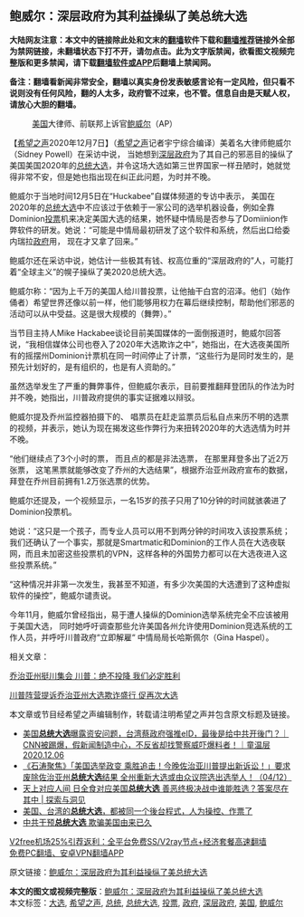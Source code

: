  <h2>鲍威尔：深层政府为其利益操纵了美总统大选</h2> <p class="notice"><b>大陆网友注意：本文中的链接除此处和文末的<a href="https://github.com/bannedbook/fanqiang" >翻墙</a>软件下载和<a href="https://github.com/killgcd/justmysocks/blob/master/README.md">翻墙推荐</a>链接外全部为禁网链接，未翻墙状态下打不开，请勿点击。此为文字版禁闻，欲看图文视频完整版和更多禁闻，请下载<a href="https://github.com/bannedbook/fanqiang">翻墙软件或APP</a>后翻墙上禁闻网。</p><p>备注：翻墙看新闻非常安全，翻墙以真实身份发表敏感言论有一定风险，但只看不说则没有任何风险，翻的人太多，政府管不过来，也不管。信息自由是天赋人权，请放心大胆的翻墙。</b></p>  <div class="entry"> <figure><figcaption><a href="https://www.bannedbook.org/bnews/tag/%e7%be%8e%e5%9b%bd/" class="st_tag internal_tag" rel="tag" title="标签 美国 下的日志">美国</a>大律师、前联邦上诉官<a href="https://www.bannedbook.org/bnews/tag/%e9%b2%8d%e5%a8%81%e5%b0%94/" class="st_tag internal_tag" rel="tag" title="标签 鲍威尔 下的日志">鲍威尔</a>（AP）</figcaption></figure> <p>【<span class='wp_keywordlink_affiliate'><a href="https://www.soundofhope.org" title="希望之声" target="_blank">希望之声</a></span>2020年12月7日】（<a href="https://www.bannedbook.org/bnews/tag/%e5%b8%8c%e6%9c%9b%e4%b9%8b%e5%a3%b0/" class="st_tag internal_tag" rel="tag" title="标签 希望之声 下的日志">希望之声</a>记者宇宁综合编译）美着名大律师鲍威尔（Sidney Powell）在采访中说， 当她想到<a href="https://www.bannedbook.org/bnews/tag/%E6%B7%B1%E5%B1%82%E6%94%BF%E5%BA%9C/" class="st_tag internal_tag" rel="tag" title="标签 深层政府 下的日志">深层政府</a>为了其自己的邪恶目的操纵了美国美国2020年的<a href="https://www.bannedbook.org/bnews/tag/%e6%80%bb%e7%bb%9f/" class="st_tag internal_tag" rel="tag" title="标签 总统 下的日志">总统</a><a href="https://www.bannedbook.org/bnews/tag/%e5%a4%a7%e9%80%89/" class="st_tag internal_tag" rel="tag" title="标签 大选 下的日志">大选</a>，并令这场大选如第三世界国家一样丑陋时，她就觉得非常不安，但是她也指出现在纠正此问题，为时并不晚。</p> <p>鲍威尔于当地时间12月5日在“Huckabee”自媒体频道的专访中表示， 美国在2020年的<a href="https://www.bannedbook.org/bnews/tag/%e6%80%bb%e7%bb%9f%e5%a4%a7%e9%80%89/" class="st_tag internal_tag" rel="tag" title="标签 总统大选 下的日志">总统大选</a>中不应该过于依赖于一家公司的选举机器设备，例如全靠Dominion<a href="https://www.bannedbook.org/bnews/tag/%E6%8A%95%E7%A5%A8/" class="st_tag internal_tag" rel="tag" title="标签 投票 下的日志">投票</a>机来决定美国大选的结果，她怀疑中情局是否参与了Domiinion作弊软件的研发。她说：“可能是中情局最初研发了这个软件和系统，然后出口给委内瑞拉<a href="https://www.bannedbook.org/bnews/tag/%e6%94%bf%e5%ba%9c/" class="st_tag internal_tag" rel="tag" title="标签 政府 下的日志">政府</a>用， 现在才又拿了回来。”</p> <p>鲍威尔还在采访中说，她估计一些极其有钱、权高位重的“深层政府的”人，可能打着“全球主义”的幌子操纵了美2020总统大选。</p> <p>鲍威尔称：“因为上千万的美国人给川普投票，让他抽干白宫的沼泽。他们（始作俑者）希望世界还像以前一样，他们能够用权力在幕后继续控制，帮助他们邪恶的活动可以从中受益。这是很大规模的（舞弊）。”</p>  <p>当节目主持人Mike Hackabee谈论目前美国媒体的一面倒报道时，鲍威尔回答说，“我相信媒体公司也卷入了2020年大选欺诈之中”，她指出，在大选夜美国所有的摇摆州Dominion计票机在同一时间停止了计票，“这些行为是同时发生的，是预先计划好的，是有组织的，也是有人资助的。”</p> <p>虽然选举发生了严重的舞弊事件，但鲍威尔表示，目前要推翻拜登团队的作法为时并不晚，她指出，川普政府提供的事实证据难以辩驳。</p> <p>鲍威尔提及乔州监控器拍摄下的、 唱票员在赶走监票员后私自点来历不明的选票的视频，并表示，她认为现在揭发这些作弊行为来扭转2020年的大选选情为时并不晚。 </p> <p>“他们继续点了3个小时的票， 而且点的都是非法选票， 在那里拜登多出了近2万张票， 这笔黑票就能够改变了乔州的大选结果”，根据乔治亚州政府宣布的数据，拜登在乔州目前拥有1.2万张选票的优势。</p>  <p>鲍威尔还提及，一个视频显示，一名15岁的孩子只用了10分钟的时间就骇袭进了Dominion投票机。</p> <p>她说：“这只是一个孩子，而专业人员可以用不到两分钟的时间攻入该投票系统；我们还确认了一个事实，那就是Smartmatic和Dominion的工作人员在大选夜联网，而且未加密这些投票机的VPN，这样各种的外国势力都可以在大选夜进入这些投票系统。”</p> <p>“这种情况并非第一次发生，我甚至不知道，有多少次美国的大选遭到了这种虚拟软件的操控”，鲍威尔谴责说。</p> <p>今年11月，鲍威尔曾经指出，易于遭人操纵的Dominion选举系统完全不应该被用于美国大选， 同时她呼吁调查那些允许美国各州允许使用Dominion竞选系统的工作人员，并呼吁川普政府“立即解雇“ 中情局局长哈斯佩尔（Gina Haspel）。</p>  <p>相关文章：</p> <p><a href="https://www.soundofhope.org/post/450814">乔治亚州挺川集会 川普：绝不投降 我们必定胜利</a></p> <p><a href="https://www.soundofhope.org/post/450712">川普阵营提诉乔治亚州大选欺诈盛行 促再次大选</a></p> <p>本文章或节目经希望之声编辑制作，转载请注明希望之声并包含原文标题及链接。</p>  <ul class='op-related-articles' title='相关阅读'> <li><a href='https://www.bannedbook.org/bnews/taiwannews/20201206/1443125.html' target='_blank'>美国<b>总统大选</b>曝露资安问题，台湾蔡政府强推eID，最後是给中共开後门？｜CNN被踢爆，假新闻制造中心，不反省却找警察威吓爆料者！｜童温层2020.12.06</a></li> <li><a href='https://www.bannedbook.org/bnews/bannedvideo/20201205/1442418.html' target='_blank'>《石涛聚焦》「美国选举政变 乘胜追击！今晚佐治亚川普提出新诉讼！」要求废除佐治亚州<b>总统大选</b>结果 全州重新大选或由众议院选出选举人！（04/12）</a></li> <li><a href='https://www.bannedbook.org/bnews/bannedvideo/20201205/1442351.html' target='_blank'>天上对应人间 日全食对应美国<b>总统大选</b> 善恶终极决战中谁能胜选？答案尽在其中 | 探索与洞见</a></li> <li><a href='https://www.bannedbook.org/bnews/taiwannews/20201204/1441616.html' target='_blank'>美国、台湾的<b>总统大选</b>，都被同一个後台程式，人为操控、作票了</a></li> <li><a href='https://www.bannedbook.org/bnews/ssgc/20201202/1440975.html' target='_blank'>中共干预<b>总统大选</b> 欺骗美国由来已久</a></li> </ul> <p class="texttj"> <a href="https://www.bannedbook.org/forum23/topic22702.html" target="_blank">V2free机场25%引荐返利：全平台免费SS/V2ray节点+经济套餐高速翻墙</a><br/> <a href="https://github.com/bannedbook/fanqiang/wiki/%E7%A6%81%E9%97%BB%E7%BD%91%E5%AE%89%E5%8D%93%E7%BF%BB%E5%A2%99%E6%96%B0%E9%97%BBAPP" target="_blank">免费PC翻墙、安卓VPN翻墙APP</a></p><p>原文链接：<a class="src_link"  href="https://www.soundofhope.org/post/451426" target="_blank">鲍威尔：深层政府为其利益操纵了美总统大选</a></p><a name='sharetosocial'></a>       <div><b>本文的图文或视频完整版</b>：<a href='https://www.bannedbook.org/bnews/comments/20201208/1444124.html'>鲍威尔：深层政府为其利益操纵了美总统大选</a></div>  </div><!--END ENTRY--> <div class="postfooter"> <div>本文标签：<a href="https://www.bannedbook.org/bnews/tag/%e5%a4%a7%e9%80%89/" rel="tag">大选</a>, <a href="https://www.bannedbook.org/bnews/tag/%e5%b8%8c%e6%9c%9b%e4%b9%8b%e5%a3%b0/" rel="tag">希望之声</a>, <a href="https://www.bannedbook.org/bnews/tag/%e6%80%bb%e7%bb%9f/" rel="tag">总统</a>, <a href="https://www.bannedbook.org/bnews/tag/%e6%80%bb%e7%bb%9f%e5%a4%a7%e9%80%89/" rel="tag">总统大选</a>, <a href="https://www.bannedbook.org/bnews/tag/%E6%8A%95%E7%A5%A8/" rel="tag">投票</a>, <a href="https://www.bannedbook.org/bnews/tag/%e6%94%bf%e5%ba%9c/" rel="tag">政府</a>, <a href="https://www.bannedbook.org/bnews/tag/%E6%B7%B1%E5%B1%82%E6%94%BF%E5%BA%9C/" rel="tag">深层政府</a>, <a href="https://www.bannedbook.org/bnews/tag/%e7%be%8e%e5%9b%bd/" rel="tag">美国</a>, <a href="https://www.bannedbook.org/bnews/tag/%e9%b2%8d%e5%a8%81%e5%b0%94/" rel="tag">鲍威尔</a></div>  </div><!--END POSTFOOTER--> 